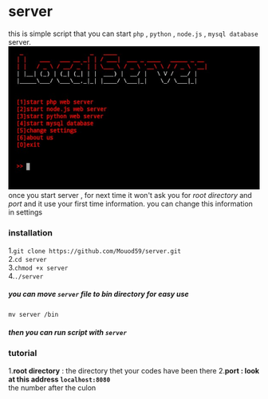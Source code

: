 # server
this is simple script that you can start `php` , `python` , `node.js` , `mysql database` server.  
![alt screenshot](IMG_20200530_121442_788.jpg)
once you start server , for next time it won't ask you for _root directory_ and _port_ and it use your first time information.
you can change this information in settings
### installation
1.`git clone https://github.com/Mouod59/server.git`  
2.`cd server`  
3.`chmod +x server`  
4.`./server`  
##### you can move `server` file to bin directory for easy use
`mv server /bin`
##### then you can run script with `server`  
### tutorial
1.**root directory** : the directory thet your codes have been there
2.**port : look at this address `localhost:8080`**  
the number after the culon



